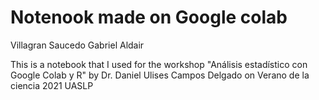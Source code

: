 # Notenook made on Google colab

Villagran Saucedo Gabriel Aldair

This is a notebook that I used for the workshop "Análisis estadístico con Google Colab y R" by Dr. Daniel Ulises Campos Delgado on Verano de la ciencia 2021 UASLP
